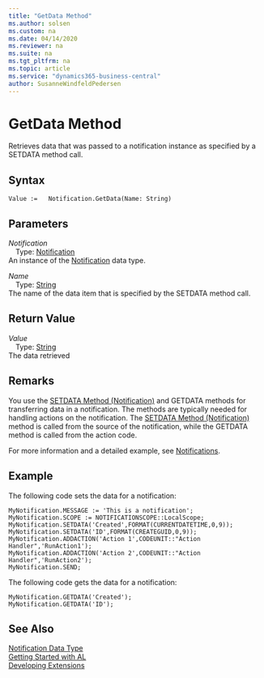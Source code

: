 ```yaml
---
title: "GetData Method"
ms.author: solsen
ms.custom: na
ms.date: 04/14/2020
ms.reviewer: na
ms.suite: na
ms.tgt_pltfrm: na
ms.topic: article
ms.service: "dynamics365-business-central"
author: SusanneWindfeldPedersen
---
```

[//]: # (START>DO_NOT_EDIT)
[//]: # (IMPORTANT:Do not edit any of the content between here and the END>DO_NOT_EDIT.)
[//]: # (Any modifications should be made in the .xml files in the ModernDev repo.)
# GetData Method
Retrieves data that was passed to a notification instance as specified by a SETDATA method call.


## Syntax
```
Value :=   Notification.GetData(Name: String)
```
## Parameters
*Notification*  
&emsp;Type: [Notification](notification-data-type.md)  
An instance of the [Notification](notification-data-type.md) data type.  

*Name*  
&emsp;Type: [String](../string/string-data-type.md)  
The name of the data item that is specified by the SETDATA method call.  


## Return Value
*Value*  
&emsp;Type: [String](../string/string-data-type.md)  
The data retrieved  


[//]: # (IMPORTANT: END>DO_NOT_EDIT)

## Remarks
You use the [SETDATA Method (Notification)](../../methods-auto/notification/notification-setdata-method.md) and GETDATA methods for transferring data in a notification. The methods are typically needed for handling actions on the notification. The [SETDATA Method (Notification)](../../methods-auto/notification/notification-setdata-method.md) method is called from the source of the notification, while the GETDATA method is called from the action code.

For more information and a detailed example, see [Notifications](../../devenv-notifications-developing.md).

##  Example
The following code sets the data for a notification:
```
MyNotification.MESSAGE := 'This is a notification';
MyNotification.SCOPE := NOTIFICATIONSCOPE::LocalScope;
MyNotification.SETDATA('Created',FORMAT(CURRENTDATETIME,0,9));
MyNotification.SETDATA('ID',FORMAT(CREATEGUID,0,9));
MyNotification.ADDACTION('Action 1',CODEUNIT::"Action Handler",'RunAction1');
MyNotification.ADDACTION('Action 2',CODEUNIT::"Action Handler",'RunAction2');
MyNotification.SEND;
```
The following code gets the data for a notification:

```
MyNotification.GETDATA('Created');
MyNotification.GETDATA('ID');
```

## See Also
[Notification Data Type](notification-data-type.md)  
[Getting Started with AL](../../devenv-get-started.md)  
[Developing Extensions](../../devenv-dev-overview.md)